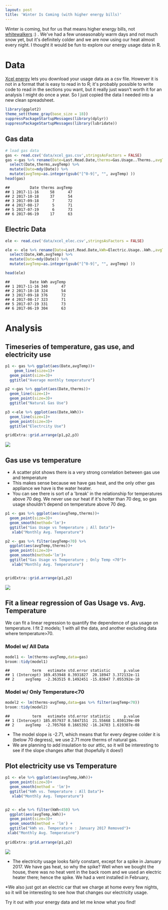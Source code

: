 ```yaml
---
layout: post
title: 'Winter Is Coming (with higher energy bills)'
---
```



Winter is coming, but for us that means higher energy bills, not [whitewalkers](http://gameofthrones.wikia.com/wiki/White_Walkers) :) . We've had a few unseasonably warm days and not much snow yet, but it's definitely colder and we are now using our heat almost every night. I thought it would be fun to explore our energy usage data in R. 


# Data
[Xcel energy](https://www.xcelenergy.com/) lets you download your usage data as a csv file. However it is not in a format that is easy to read in to R; it's probably possible to write code to read in the sections you want, but it really just wasn't worth it for an analysis I might do once a year. So I just copied the data I needed into a new clean spreadsheet.




```r
library(ggplot2)
theme_set(theme_gray(base_size = 18))
suppressPackageStartupMessages(library(dplyr))
suppressPackageStartupMessages(library(lubridate))
```

## Gas data

```r
# load gas data
gas <- read.csv('data/xcel_gas.csv',stringsAsFactors = FALSE)
gas <-gas %>% rename(Date=Last.Read.Date,therms=Gas.Usage..Therms.,avgTemp=Average.Temperature) %>% 
  select(Date,therms,avgTemp) %>% 
  mutate(Date=mdy(Date)) %>% 
  mutate(avgTemp=as.integer(gsub("[^0-9]", "", avgTemp) ))
head(gas)
```

```
##         Date therms avgTemp
## 1 2017-11-16     58      47
## 2 2017-10-18     37      54
## 3 2017-09-18      7      72
## 4 2017-08-17      5      71
## 5 2017-07-19      6      73
## 6 2017-06-19     17      63
```



## Electric Data

```r
ele <- read.csv('data/xcel_elec.csv',stringsAsFactors = FALSE)

ele <- ele %>% rename(Date=Last.Read.Date,kWh=Electric.Usage..kWh.,avgTemp=Average.Temperature) %>% 
  select(Date,kWh,avgTemp) %>% 
  mutate(Date=mdy(Date)) %>% 
  mutate(avgTemp=as.integer(gsub("[^0-9]", "", avgTemp) ))

head(ele)
```

```
##         Date kWh avgTemp
## 1 2017-11-16 340      47
## 2 2017-10-18 324      54
## 3 2017-09-18 376      72
## 4 2017-08-17 323      71
## 5 2017-07-19 331      73
## 6 2017-06-19 304      63
```



# Analysis

## Timeseries of temperature, gas use, and electricity use

```r
p1 <- gas %>% ggplot(aes(Date,avgTemp))+
    geom_line(size=1)+
  geom_point(size=3)+
  ggtitle("Average monthly temperature")

p2 <-gas %>% ggplot(aes(Date,therms))+
  geom_line(size=1)+
  geom_point(size=3)+
  ggtitle("Natural Gas Use")

p3 <-ele %>% ggplot(aes(Date,kWh))+
  geom_line(size=1)+
  geom_point(size=3)+
  ggtitle("Electrcity Use")

gridExtra::grid.arrange(p1,p2,p3)
```

![](/images/energy_use/unnamed-chunk-5-1.png)<!-- -->


## Gas use vs temperature
* A scatter plot shows there is a very strong correlation between gas use and temperature
* This makes sense because we have gas heat, and the only other gas appliance we have is the water heater.
* You can see there is sort of a 'break' in the relationship for temperatures above 70 deg. We never use our heat if it's hotter than 70 deg, so gas usage shouldn't depend on temperature above 70 deg.



```r
p1 <- gas %>% ggplot(aes(avgTemp,therms))+
  geom_point(size=3)+
  geom_smooth(method='lm')+
  ggtitle("Gas Usage vs Temperature ; All Data")+
   xlab("Monthly Avg. Temperature")

p2 <- gas %>% filter(avgTemp<70) %>% 
  ggplot(aes(avgTemp,therms))+
  geom_point(size=3)+
  geom_smooth(method='lm')+
  ggtitle("Gas Usage vs Temperature ; Only Temp <70")+
   xlab("Monthly Avg. Temperature")


gridExtra::grid.arrange(p1,p2)
```

![](/images/energy_use/unnamed-chunk-6-1.png)<!-- -->

## Fit a linear regression of Gas Usage vs. Avg. Temperature

We can fit a linear regression to quantify the dependence of gas usage on temperature. I fit 2 models; 1 with all the data, and another excluding data where temperature>70.

### Model w/ All Data

```r
model1 <- lm(therms~avgTemp,data=gas)
broom::tidy(model1)
```

```
##          term   estimate std.error statistic      p.value
## 1 (Intercept) 169.453948 8.3931827  20.18947 3.372132e-11
## 2     avgTemp  -2.363515 0.1492451 -15.83647 7.055392e-10
```

### Model w/ Only Temperature<70

```r
model2 <- lm(therms~avgTemp,data=gas %>% filter(avgTemp<70))
broom::tidy(model2)
```

```
##          term   estimate std.error statistic      p.value
## 1 (Intercept) 185.057937 8.5847151  21.55668 1.030139e-09
## 2     avgTemp  -2.705768 0.1665392 -16.24703 1.619307e-08
```

* The model slope is -2.71, which means that for every degree colder it is (below 70 degress), we use 2.71 more therms of natural gas. 
* We are planning to add insulation to our attic, so it will be interesting to see if the slope changes after that (hopefully it does!)



## Plot electricity use vs Temperature

```r
p1 <- ele %>% ggplot(aes(avgTemp,kWh))+
  geom_point(size=3)+
  geom_smooth(method = 'lm')+
  ggtitle("kWh vs. Temperature : All Data")+
   xlab("Monthly Avg. Temperature")


p2 <- ele %>% filter(kWh<450) %>%
  ggplot(aes(avgTemp,kWh))+
  geom_point(size=3)+
  geom_smooth(method = 'lm') +
  ggtitle("kWh vs. Temperature : January 2017 Removed")+
 xlab("Monthly Avg. Temperature")
   
gridExtra::grid.arrange(p1,p2)
```

![](/images/energy_use/unnamed-chunk-9-1.png)<!-- -->


* The electricity usage looks fairly constant, except for a spike in January 2017. We have gas heat, so why the spike? Well when we bought the house, there was no heat vent in the back room and we used an electric heater there; hence the spike. We had a vent installed in February, 

*We also just got an electric car that we charge at home every few nights, so it will be interesting to see how that changes our electricity usage.


Try it out with your energy data and let me know what you find!
